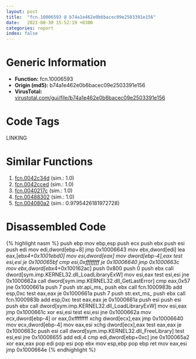```yaml
---
layout: post
title:  "fcn.10006593 @ b74a1e462e0b6bacec09e2503391e156"
date:   2021-08-30 15:52:19 +0300
categories: report
index: false
---
```


# Generic Information
- **Function:** fcn.10006593
- **Origin (md5):** b74a1e462e0b6bacec09e2503391e156
- **VirusTotal:** [virustotal.com/gui/file/b74a1e462e0b6bacec09e2503391e156][virustotal_ref]

# Code Tags
<span class="tag" id="LINKING">LINKING</span>


# Similar Functions

1. [fcn.0042c34d][similar_1_ref] (sim.: 1.0)
2. [fcn.0042cced][similar_2_ref] (sim.: 1.0)
3. [fcn.0040217c][similar_3_ref] (sim.: 1.0)
4. [fcn.00488302][similar_4_ref] (sim.: 1.0)
5. [fcn.004080a2][similar_5_ref] (sim.: 0.9795426181972728)


# Disassembled Code

{% highlight nasm %}
push ebp
mov ebp,esp
push ecx
push ebx
push esi
push edi
mov edi,dword[ebp+8]
jmp 0x10006643
mov ebx,dword[edi]
lea eax,[ebx*4+0x1001ebd0]
mov esi,dword[eax]
mov dword[ebp-4],eax
test esi,esi
je 0x100065bf
cmp esi,0xffffffff
je 0x10006640
jmp 0x1000663c
mov ebx,dword[ebx*4+0x100162ac]
push 0x800
push 0
push ebx
call dword[sym.imp.KERNEL32.dll_LoadLibraryExW]
mov esi,eax
test esi,esi
jne 0x1000662a
call dword[sym.imp.KERNEL32.dll_GetLastError]
cmp eax,0x57
jne 0x1000661a
push 7
push str.api_ms_
push ebx
call fcn.1000983b
add esp,0xc
test eax,eax
je 0x1000661a
push 7
push str.ext_ms_
push ebx
call fcn.1000983b
add esp,0xc
test eax,eax
je 0x1000661a
push esi
push esi
push ebx
call dword[sym.imp.KERNEL32.dll_LoadLibraryExW]
mov esi,eax
jmp 0x1000661c
xor esi,esi
test esi,esi
jne 0x1000662a
mov ecx,dword[ebp-4]
or eax,0xffffffff
xchg dword[ecx],eax
jmp 0x10006640
mov ecx,dword[ebp-4]
mov eax,esi
xchg dword[ecx],eax
test eax,eax
je 0x1000663c
push esi
call dword[sym.imp.KERNEL32.dll_FreeLibrary]
test esi,esi
jne 0x10006655
add edi,4
cmp edi,dword[ebp+0xc]
jne 0x100065a2
xor eax,eax
pop edi
pop esi
pop ebx
mov esp,ebp
pop ebp
ret
mov eax,esi
jmp 0x1000664e
{% endhighlight %}


[similar_1_ref]: /report/fcn.0042c34d@38d41d729f8f30faf0dd96f0c7acba4b
[similar_2_ref]: /report/fcn.0042cced@065d95e046989885ac0aa05648eeda39
[similar_3_ref]: /report/fcn.0040217c@7bcc89a15d575deafd22288432159007
[similar_4_ref]: /report/fcn.00488302@27ac6b5c7fa1ad11790cdc733c25a701
[similar_5_ref]: /report/fcn.004080a2@fca52b995e756cff97168f6fef94b37d
[virustotal_ref]: https://www.virustotal.com/gui/file/b74a1e462e0b6bacec09e2503391e156